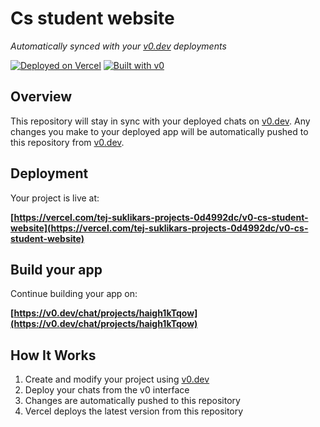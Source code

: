 # Cs student website

*Automatically synced with your [v0.dev](https://v0.dev) deployments*

[![Deployed on Vercel](https://img.shields.io/badge/Deployed%20on-Vercel-black?style=for-the-badge&logo=vercel)](https://vercel.com/tej-suklikars-projects-0d4992dc/v0-cs-student-website)
[![Built with v0](https://img.shields.io/badge/Built%20with-v0.dev-black?style=for-the-badge)](https://v0.dev/chat/projects/haigh1kTqow)

## Overview

This repository will stay in sync with your deployed chats on [v0.dev](https://v0.dev).
Any changes you make to your deployed app will be automatically pushed to this repository from [v0.dev](https://v0.dev).

## Deployment

Your project is live at:

**[https://vercel.com/tej-suklikars-projects-0d4992dc/v0-cs-student-website](https://vercel.com/tej-suklikars-projects-0d4992dc/v0-cs-student-website)**

## Build your app

Continue building your app on:

**[https://v0.dev/chat/projects/haigh1kTqow](https://v0.dev/chat/projects/haigh1kTqow)**

## How It Works

1. Create and modify your project using [v0.dev](https://v0.dev)
2. Deploy your chats from the v0 interface
3. Changes are automatically pushed to this repository
4. Vercel deploys the latest version from this repository